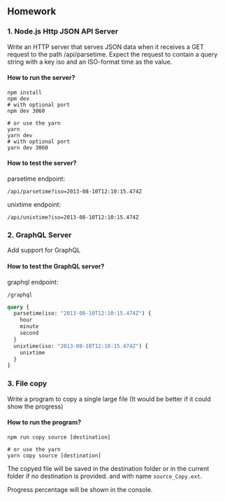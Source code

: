 ## Homework

### 1. Node.js Http JSON API Server
Write an HTTP server that serves JSON data when it receives a GET request
to the path /api/parsetime. Expect the request to contain a query string
with a key iso and an ISO-format time as the value.

#### How to run the server?
```shell
npm install
npm dev
# with optional port
npm dev 3060

# or use the yarn
yarn
yarn dev
# with optional port
yarn dev 3060

```

#### How to test the server?
parsetime endpoint:
```shell
/api/parsetime?iso=2013-08-10T12:10:15.474Z
```

unixtime endpoint:
```shell
/api/unixtime?iso=2013-08-10T12:10:15.474Z
```

### 2. GraphQL Server
Add support for GraphQL

#### How to test the GraphQL server?
graphql endpoint:
```shell
/graphql
```
```graphql
query {
  parsetime(iso: "2013-08-10T12:10:15.474Z") {
    hour
    minute
    second
  }
  unixtime(iso: "2013-08-10T12:10:15.474Z") {
    unixtime
  }
}
```

### 3. File copy
Write a program to copy a single large file (It would be better if it could show
the progress)

#### How to run the program?
```shell
npm run copy source [destination]

# or use the yarn
yarn copy source [destination]

```
The copyed file will be saved in the destination folder or in the current folder if no destination is provided. and with name `source_Copy.ext`.

Progress percentage will be shown in the console.
